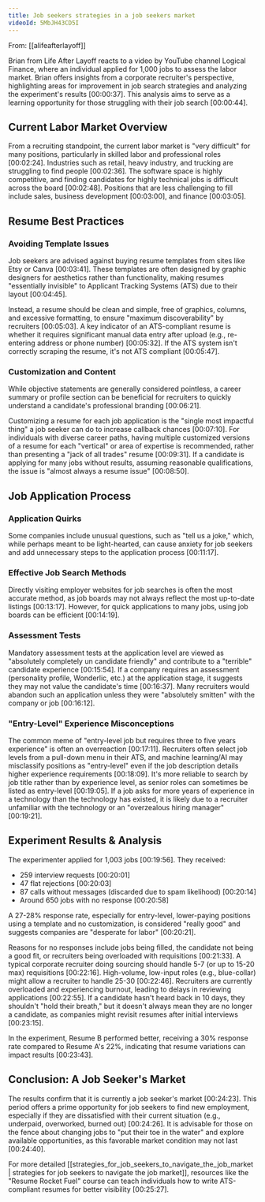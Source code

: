 ```yaml
---
title: Job seekers strategies in a job seekers market
videoId: 5MbJH43CD5I
---
```


From: [[alifeafterlayoff]] <br/> 

Brian from Life After Layoff reacts to a video by YouTube channel Logical Finance, where an individual applied for 1,000 jobs to assess the labor market. Brian offers insights from a corporate recruiter's perspective, highlighting areas for improvement in job search strategies and analyzing the experiment's results <a class="yt-timestamp" data-t="00:00:37">[00:00:37]</a>. This analysis aims to serve as a learning opportunity for those struggling with their job search <a class="yt-timestamp" data-t="00:00:44">[00:00:44]</a>.

## Current Labor Market Overview
From a recruiting standpoint, the current labor market is "very difficult" for many positions, particularly in skilled labor and professional roles <a class="yt-timestamp" data-t="00:02:24">[00:02:24]</a>. Industries such as retail, heavy industry, and trucking are struggling to find people <a class="yt-timestamp" data-t="00:02:36">[00:02:36]</a>. The software space is highly competitive, and finding candidates for highly technical jobs is difficult across the board <a class="yt-timestamp" data-t="00:02:48">[00:02:48]</a>. Positions that are less challenging to fill include sales, business development <a class="yt-timestamp" data-t="00:03:00">[00:03:00]</a>, and finance <a class="yt-timestamp" data-t="00:03:05">[00:03:05]</a>.

## Resume Best Practices

### Avoiding Template Issues
Job seekers are advised against buying resume templates from sites like Etsy or Canva <a class="yt-timestamp" data-t="00:03:41">[00:03:41]</a>. These templates are often designed by graphic designers for aesthetics rather than functionality, making resumes "essentially invisible" to Applicant Tracking Systems (ATS) due to their layout <a class="yt-timestamp" data-t="00:04:45">[00:04:45]</a>.

Instead, a resume should be clean and simple, free of graphics, columns, and excessive formatting, to ensure "maximum discoverability" by recruiters <a class="yt-timestamp" data-t="00:05:03">[00:05:03]</a>. A key indicator of an ATS-compliant resume is whether it requires significant manual data entry after upload (e.g., re-entering address or phone number) <a class="yt-timestamp" data-t="00:05:32">[00:05:32]</a>. If the ATS system isn't correctly scraping the resume, it's not ATS compliant <a class="yt-timestamp" data-t="00:05:47">[00:05:47]</a>.

### Customization and Content
While objective statements are generally considered pointless, a career summary or profile section can be beneficial for recruiters to quickly understand a candidate's professional branding <a class="yt-timestamp" data-t="00:06:21">[00:06:21]</a>.

Customizing a resume for each job application is the "single most impactful thing" a job seeker can do to increase callback chances <a class="yt-timestamp" data-t="00:07:10">[00:07:10]</a>. For individuals with diverse career paths, having multiple customized versions of a resume for each "vertical" or area of expertise is recommended, rather than presenting a "jack of all trades" resume <a class="yt-timestamp" data-t="00:09:31">[00:09:31]</a>. If a candidate is applying for many jobs without results, assuming reasonable qualifications, the issue is "almost always a resume issue" <a class="yt-timestamp" data-t="00:08:50">[00:08:50]</a>.

## Job Application Process

### Application Quirks
Some companies include unusual questions, such as "tell us a joke," which, while perhaps meant to be light-hearted, can cause anxiety for job seekers and add unnecessary steps to the application process <a class="yt-timestamp" data-t="00:11:17">[00:11:17]</a>.

### Effective Job Search Methods
Directly visiting employer websites for job searches is often the most accurate method, as job boards may not always reflect the most up-to-date listings <a class="yt-timestamp" data-t="00:13:17">[00:13:17]</a>. However, for quick applications to many jobs, using job boards can be efficient <a class="yt-timestamp" data-t="00:14:19">[00:14:19]</a>.

### Assessment Tests
Mandatory assessment tests at the application level are viewed as "absolutely completely un candidate friendly" and contribute to a "terrible" candidate experience <a class="yt-timestamp" data-t="00:15:54">[00:15:54]</a>. If a company requires an assessment (personality profile, Wonderlic, etc.) at the application stage, it suggests they may not value the candidate's time <a class="yt-timestamp" data-t="00:16:37">[00:16:37]</a>. Many recruiters would abandon such an application unless they were "absolutely smitten" with the company or job <a class="yt-timestamp" data-t="00:16:12">[00:16:12]</a>.

### "Entry-Level" Experience Misconceptions
The common meme of "entry-level job but requires three to five years experience" is often an overreaction <a class="yt-timestamp" data-t="00:17:11">[00:17:11]</a>. Recruiters often select job levels from a pull-down menu in their ATS, and machine learning/AI may misclassify positions as "entry-level" even if the job description details higher experience requirements <a class="yt-timestamp" data-t="00:18:09">[00:18:09]</a>. It's more reliable to search by job title rather than by experience level, as senior roles can sometimes be listed as entry-level <a class="yt-timestamp" data-t="00:19:05">[00:19:05]</a>. If a job asks for more years of experience in a technology than the technology has existed, it is likely due to a recruiter unfamiliar with the technology or an "overzealous hiring manager" <a class="yt-timestamp" data-t="00:19:21">[00:19:21]</a>.

## Experiment Results & Analysis
The experimenter applied for 1,003 jobs <a class="yt-timestamp" data-t="00:19:56">[00:19:56]</a>.
They received:
*   259 interview requests <a class="yt-timestamp" data-t="00:20:01">[00:20:01]</a>
*   47 flat rejections <a class="yt-timestamp" data-t="00:20:03">[00:20:03]</a>
*   87 calls without messages (discarded due to spam likelihood) <a class="yt-timestamp" data-t="00:20:14">[00:20:14]</a>
*   Around 650 jobs with no response <a class="yt-timestamp" data-t="00:20:58">[00:20:58]</a>

A 27-28% response rate, especially for entry-level, lower-paying positions using a template and no customization, is considered "really good" and suggests companies are "desperate for labor" <a class="yt-timestamp" data-t="00:20:21">[00:20:21]</a>.

Reasons for no responses include jobs being filled, the candidate not being a good fit, or recruiters being overloaded with requisitions <a class="yt-timestamp" data-t="00:21:33">[00:21:33]</a>. A typical corporate recruiter doing sourcing should handle 5-7 (or up to 15-20 max) requisitions <a class="yt-timestamp" data-t="00:22:16">[00:22:16]</a>. High-volume, low-input roles (e.g., blue-collar) might allow a recruiter to handle 25-30 <a class="yt-timestamp" data-t="00:22:46">[00:22:46]</a>. Recruiters are currently overloaded and experiencing burnout, leading to delays in reviewing applications <a class="yt-timestamp" data-t="00:22:55">[00:22:55]</a>. If a candidate hasn't heard back in 10 days, they shouldn't "hold their breath," but it doesn't always mean they are no longer a candidate, as companies might revisit resumes after initial interviews <a class="yt-timestamp" data-t="00:23:15">[00:23:15]</a>.

In the experiment, Resume B performed better, receiving a 30% response rate compared to Resume A's 22%, indicating that resume variations can impact results <a class="yt-timestamp" data-t="00:23:43">[00:23:43]</a>.

## Conclusion: A Job Seeker's Market
The results confirm that it is currently a job seeker's market <a class="yt-timestamp" data-t="00:24:23">[00:24:23]</a>. This period offers a prime opportunity for job seekers to find new employment, especially if they are dissatisfied with their current situation (e.g., underpaid, overworked, burned out) <a class="yt-timestamp" data-t="00:24:26">[00:24:26]</a>. It is advisable for those on the fence about changing jobs to "put their toe in the water" and explore available opportunities, as this favorable market condition may not last <a class="yt-timestamp" data-t="00:24:40">[00:24:40]</a>.

For more detailed [[strategies_for_job_seekers_to_navigate_the_job_market | strategies for job seekers to navigate the job market]], resources like the "Resume Rocket Fuel" course can teach individuals how to write ATS-compliant resumes for better visibility <a class="yt-timestamp" data-t="00:25:27">[00:25:27]</a>.